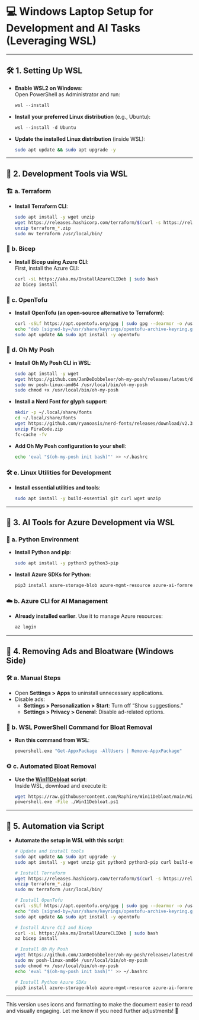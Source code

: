 # 💻 Windows Laptop Setup for Development and AI Tasks (Leveraging WSL)

---

## 🛠️ 1. Setting Up WSL
- **Enable WSL2 on Windows**:  
  Open PowerShell as Administrator and run:  
  ```powershell
  wsl --install
  ```
- **Install your preferred Linux distribution** (e.g., Ubuntu):  
  ```powershell
  wsl --install -d Ubuntu
  ```
- **Update the installed Linux distribution** (inside WSL):  
  ```bash
  sudo apt update && sudo apt upgrade -y
  ```

---

## 🔧 2. Development Tools via WSL

### 🏗️ a. Terraform
- **Install Terraform CLI**:  
  ```bash
  sudo apt install -y wget unzip
  wget https://releases.hashicorp.com/terraform/$(curl -s https://releases.hashicorp.com/terraform/ | grep -oP '\d+\.\d+\.\d+' | head -1)/terraform_$(curl -s https://releases.hashicorp.com/terraform/ | grep -oP '\d+\.\d+\.\d+' | head -1)_linux_amd64.zip
  unzip terraform_*.zip
  sudo mv terraform /usr/local/bin/
  ```

### 🧱 b. Bicep
- **Install Bicep using Azure CLI**:  
  First, install the Azure CLI:  
  ```bash
  curl -sL https://aka.ms/InstallAzureCLIDeb | sudo bash
  az bicep install
  ```

### 🌱 c. OpenTofu
- **Install OpenTofu (an open-source alternative to Terraform)**:  
  ```bash
  curl -sSLf https://apt.opentofu.org/gpg | sudo gpg --dearmor -o /usr/share/keyrings/opentofu-archive-keyring.gpg
  echo "deb [signed-by=/usr/share/keyrings/opentofu-archive-keyring.gpg] https://apt.opentofu.org stable main" | sudo tee /etc/apt/sources.list.d/opentofu.list > /dev/null
  sudo apt update && sudo apt install -y opentofu
  ```

### 🎨 d. Oh My Posh
- **Install Oh My Posh CLI in WSL**:  
  ```bash
  sudo apt install -y wget
  wget https://github.com/JanDeDobbeleer/oh-my-posh/releases/latest/download/posh-linux-amd64
  sudo mv posh-linux-amd64 /usr/local/bin/oh-my-posh
  sudo chmod +x /usr/local/bin/oh-my-posh
  ```
- **Install a Nerd Font for glyph support**:  
  ```bash
  mkdir -p ~/.local/share/fonts
  cd ~/.local/share/fonts
  wget https://github.com/ryanoasis/nerd-fonts/releases/download/v2.3.3/FiraCode.zip
  unzip FiraCode.zip
  fc-cache -fv
  ```
- **Add Oh My Posh configuration to your shell**:  
  ```bash
  echo 'eval "$(oh-my-posh init bash)"' >> ~/.bashrc
  ```

### 🛠️ e. Linux Utilities for Development
- **Install essential utilities and tools**:  
  ```bash
  sudo apt install -y build-essential git curl wget unzip
  ```

---

## 🤖 3. AI Tools for Azure Development via WSL

### 🐍 a. Python Environment
- **Install Python and pip**:  
  ```bash
  sudo apt install -y python3 python3-pip
  ```
- **Install Azure SDKs for Python**:  
  ```bash
  pip3 install azure-storage-blob azure-mgmt-resource azure-ai-formrecognizer
  ```

### ☁️ b. Azure CLI for AI Management
- **Already installed earlier**. Use it to manage Azure resources:  
  ```bash
  az login
  ```

---

## 🧹 4. Removing Ads and Bloatware (Windows Side)

### 🛠️ a. Manual Steps
- Open **Settings > Apps** to uninstall unnecessary applications.
- Disable ads:  
  - **Settings > Personalization > Start**: Turn off “Show suggestions.”  
  - **Settings > Privacy > General**: Disable ad-related options.

### 🧹 b. WSL PowerShell Command for Bloat Removal
- **Run this command from WSL**:  
  ```bash
  powershell.exe "Get-AppxPackage -AllUsers | Remove-AppxPackage"
  ```

### ⚙️ c. Automated Bloat Removal
- **Use the [Win11Debloat](https://github.com/Raphire/Win11Debloat) script**:  
  Inside WSL, download and execute it:  
  ```bash
  wget https://raw.githubusercontent.com/Raphire/Win11Debloat/main/Win11Debloat.ps1
  powershell.exe -File ./Win11Debloat.ps1
  ```

---

## 🤖 5. Automation via Script
- **Automate the setup in WSL with this script**:  
  ```bash
  # Update and install tools
  sudo apt update && sudo apt upgrade -y
  sudo apt install -y wget unzip git python3 python3-pip curl build-essential

  # Install Terraform
  wget https://releases.hashicorp.com/terraform/$(curl -s https://releases.hashicorp.com/terraform/ | grep -oP '\d+\.\d+\.\d+' | head -1)/terraform_$(curl -s https://releases.hashicorp.com/terraform/ | grep -oP '\d+\.\d+\.\d+' | head -1)_linux_amd64.zip
  unzip terraform_*.zip
  sudo mv terraform /usr/local/bin/

  # Install OpenTofu
  curl -sSLf https://apt.opentofu.org/gpg | sudo gpg --dearmor -o /usr/share/keyrings/opentofu-archive-keyring.gpg
  echo "deb [signed-by=/usr/share/keyrings/opentofu-archive-keyring.gpg] https://apt.opentofu.org stable main" | sudo tee /etc/apt/sources.list.d/opentofu.list > /dev/null
  sudo apt update && sudo apt install -y opentofu

  # Install Azure CLI and Bicep
  curl -sL https://aka.ms/InstallAzureCLIDeb | sudo bash
  az bicep install

  # Install Oh My Posh
  wget https://github.com/JanDeDobbeleer/oh-my-posh/releases/latest/download/posh-linux-amd64
  sudo mv posh-linux-amd64 /usr/local/bin/oh-my-posh
  sudo chmod +x /usr/local/bin/oh-my-posh
  echo 'eval "$(oh-my-posh init bash)"' >> ~/.bashrc

  # Install Python Azure SDKs
  pip3 install azure-storage-blob azure-mgmt-resource azure-ai-formrecognizer
  ```
---

This version uses icons and formatting to make the document easier to read and visually engaging. Let me know if you need further adjustments! 🚀